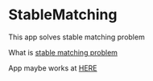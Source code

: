 # StableMatching

This app solves stable matching problem

What is [stable matching problem](https://en.wikipedia.org/wiki/Stable_marriage_problem)

App maybe works at [HERE](http://stable-matching.herokuapp.com/matchings)


